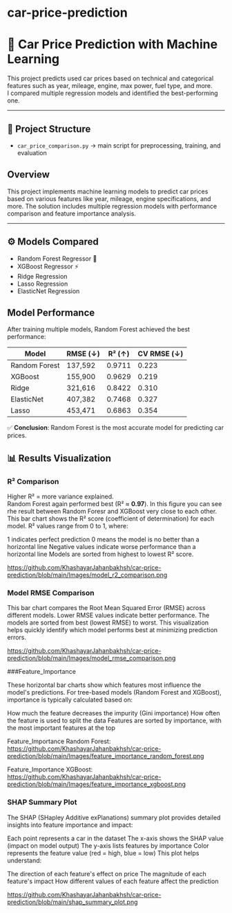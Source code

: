 # car-price-prediction
# 🚗 Car Price Prediction with Machine Learning

This project predicts used car prices based on technical and categorical features such as year, mileage, engine, max power, fuel type, and more.  
I compared multiple regression models and identified the best-performing one.

---

## 📂 Project Structure
- `car_price_comparison.py` → main script for preprocessing, training, and evaluation  
## Overview
This project implements machine learning models to predict car prices based on various features like year, mileage, engine specifications, and more.
The solution includes multiple regression models with performance comparison and feature importance analysis.


---

## ⚙️ Models Compared
- Random Forest Regressor 🌲
- XGBoost Regressor ⚡
- Ridge Regression
- Lasso Regression
- ElasticNet Regression
## Model Performance
After training multiple models, Random Forest achieved the best performance:

| Model         | RMSE (↓)  | R² (↑)  | CV RMSE (↓) |
|---------------|-----------|---------|-------------|
| Random Forest | 137,592   | 0.9711  | 0.223       |
| XGBoost       | 155,900   | 0.9629  | 0.219       |
| Ridge         | 321,616   | 0.8422  | 0.310       |
| ElasticNet    | 407,382   | 0.7468  | 0.327       |
| Lasso         | 453,471   | 0.6863  | 0.354       |

✅ **Conclusion**: Random Forest is the most accurate model for predicting car prices.

## 📊 Results Visualization

### R² Comparison
Higher R² = more variance explained.  
Random Forest again performed best (R² ≈ **0.97**).
In this figure you can see rhe result between Random Foresr and XGBoost very close to each other.
 This bar chart shows the R² score (coefficient of determination) for each model. R² values range from 0 to 1, where:

1 indicates perfect prediction
0 means the model is no better than a horizontal line
Negative values indicate worse performance than a horizontal line
Models are sorted from highest to lowest R² score.

https://github.com/KhashayarJahanbakhsh/car-price-prediction/blob/main/Images/model_r2_comparison.png

### Model RMSE Comparison
This bar chart compares the Root Mean Squared Error (RMSE) across different models. Lower RMSE values indicate better performance. 
The models are sorted from best (lowest RMSE) to worst. This visualization helps quickly identify which model performs best at minimizing prediction errors.
 
https://github.com/KhashayarJahanbakhsh/car-price-prediction/blob/main/Images/model_rmse_comparison.png


###Feature_Importance

These horizontal bar charts show which features most influence the model's predictions. For tree-based models (Random Forest and XGBoost), importance is typically calculated based on:

How much the feature decreases the impurity (Gini importance)
How often the feature is used to split the data
Features are sorted by importance, with the most important features at the top

Feature_Importance Random Forest:
https://github.com/KhashayarJahanbakhsh/car-price-prediction/blob/main/Images/feature_importance_random_forest.png

Feature_Importance XGBoost:
https://github.com/KhashayarJahanbakhsh/car-price-prediction/blob/main/Images/feature_importance_xgboost.png


### SHAP Summary Plot
The SHAP (SHapley Additive exPlanations) summary plot provides detailed insights into feature importance and impact:

Each point represents a car in the dataset
The x-axis shows the SHAP value (impact on model output)
The y-axis lists features by importance
Color represents the feature value (red = high, blue = low)
This plot helps understand:

The direction of each feature's effect on price
The magnitude of each feature's impact
How different values of each feature affect the prediction

https://github.com/KhashayarJahanbakhsh/car-price-prediction/blob/main/shap_summary_plot.png
